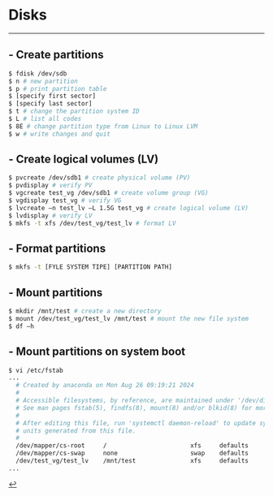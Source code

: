 # Disks
---
## - Create partitions
```bash
$ fdisk /dev/sdb
$ n # new partition
$ p # print partition table
$ [specify first sector]
$ [specify last sector]
$ t # change the partition system ID
$ L # list all codes
$ 8E # change partition type from Linux to Linux LVM
$ w # write changes and quit
```

## - Create logical volumes (LV)
```bash
$ pvcreate /dev/sdb1 # create physical volume (PV)
$ pvdisplay # verify PV
$ vgcreate test_vg /dev/sdb1 # create volume group (VG)
$ vgdisplay test_vg # verify VG
$ lvcreate –n test_lv –L 1.5G test_vg # create logical volume (LV)
$ lvdisplay # verify LV
$ mkfs -t xfs /dev/test_vg/test_lv # format LV
```

## - Format partitions
```bash
$ mkfs -t [FYLE SYSTEM TIPE] [PARTITION PATH]
```

## - Mount partitions
```bash
$ mkdir /mnt/test # create a new directory
$ mount /dev/test_vg/test_lv /mnt/test # mount the new file system
$ df –h
```

## - Mount partitions on system boot
```bash
$ vi /etc/fstab
...
  # Created by anaconda on Mon Aug 26 09:19:21 2024
  #
  # Accessible filesystems, by reference, are maintained under '/dev/disk/'.
  # See man pages fstab(5), findfs(8), mount(8) and/or blkid(8) for more info.
  #
  # After editing this file, run 'systemctl daemon-reload' to update systemd
  # units generated from this file.
  #
  /dev/mapper/cs-root     /                       xfs     defaults        0 0
  /dev/mapper/cs-swap     none                    swap    defaults        0 0
  /dev/test_vg/test_lv    /mnt/test               xfs     defaults        0 0
...
```

[↩️](../Linux.html)
